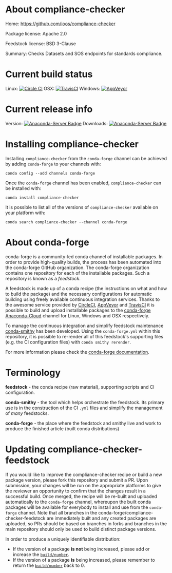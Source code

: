 About compliance-checker
========================

Home: https://github.com/ioos/compliance-checker

Package license: Apache 2.0

Feedstock license: BSD 3-Clause

Summary: Checks Datasets and SOS endpoints for standards compliance.



Current build status
====================

Linux: [![Circle CI](https://circleci.com/gh/conda-forge/compliance-checker-feedstock.svg?style=shield)](https://circleci.com/gh/conda-forge/compliance-checker-feedstock)
OSX: [![TravisCI](https://travis-ci.org/conda-forge/compliance-checker-feedstock.svg?branch=master)](https://travis-ci.org/conda-forge/compliance-checker-feedstock)
Windows: [![AppVeyor](https://ci.appveyor.com/api/projects/status/github/conda-forge/compliance-checker-feedstock?svg=True)](https://ci.appveyor.com/project/conda-forge/compliance-checker-feedstock/branch/master)

Current release info
====================
Version: [![Anaconda-Server Badge](https://anaconda.org/conda-forge/compliance-checker/badges/version.svg)](https://anaconda.org/conda-forge/compliance-checker)
Downloads: [![Anaconda-Server Badge](https://anaconda.org/conda-forge/compliance-checker/badges/downloads.svg)](https://anaconda.org/conda-forge/compliance-checker)

Installing compliance-checker
=============================

Installing `compliance-checker` from the `conda-forge` channel can be achieved by adding `conda-forge` to your channels with:

```
conda config --add channels conda-forge
```

Once the `conda-forge` channel has been enabled, `compliance-checker` can be installed with:

```
conda install compliance-checker
```

It is possible to list all of the versions of `compliance-checker` available on your platform with:

```
conda search compliance-checker --channel conda-forge
```


About conda-forge
=================

conda-forge is a community-led conda channel of installable packages.
In order to provide high-quality builds, the process has been automated into the
conda-forge GitHub organization. The conda-forge organization contains one repository
for each of the installable packages. Such a repository is known as a *feedstock*.

A feedstock is made up of a conda recipe (the instructions on what and how to build
the package) and the necessary configurations for automatic building using freely
available continuous integration services. Thanks to the awesome service provided by
[CircleCI](https://circleci.com/), [AppVeyor](http://www.appveyor.com/)
and [TravisCI](https://travis-ci.org/) it is possible to build and upload installable
packages to the [conda-forge](https://anaconda.org/conda-forge)
[Anaconda-Cloud](http://docs.anaconda.org/) channel for Linux, Windows and OSX respectively.

To manage the continuous integration and simplify feedstock maintenance
[conda-smithy](http://github.com/conda-forge/conda-smithy) has been developed.
Using the ``conda-forge.yml`` within this repository, it is possible to re-render all of
this feedstock's supporting files (e.g. the CI configuration files) with ``conda smithy rerender``.

For more information please check the [conda-forge documentation](https://conda-forge.org/docs/).

Terminology
===========

**feedstock** - the conda recipe (raw material), supporting scripts and CI configuration.

**conda-smithy** - the tool which helps orchestrate the feedstock.
                   Its primary use is in the construction of the CI ``.yml`` files
                   and simplify the management of *many* feedstocks.

**conda-forge** - the place where the feedstock and smithy live and work to
                  produce the finished article (built conda distributions)


Updating compliance-checker-feedstock
=====================================

If you would like to improve the compliance-checker recipe or build a new
package version, please fork this repository and submit a PR. Upon submission,
your changes will be run on the appropriate platforms to give the reviewer an
opportunity to confirm that the changes result in a successful build. Once
merged, the recipe will be re-built and uploaded automatically to the
`conda-forge` channel, whereupon the built conda packages will be available for
everybody to install and use from the `conda-forge` channel.
Note that all branches in the conda-forge/compliance-checker-feedstock are
immediately built and any created packages are uploaded, so PRs should be based
on branches in forks and branches in the main repository should only be used to
build distinct package versions.

In order to produce a uniquely identifiable distribution:
 * If the version of a package **is not** being increased, please add or increase
   the [``build/number``](http://conda.pydata.org/docs/building/meta-yaml.html#build-number-and-string).
 * If the version of a package **is** being increased, please remember to return
   the [``build/number``](http://conda.pydata.org/docs/building/meta-yaml.html#build-number-and-string)
   back to 0.